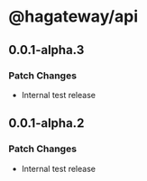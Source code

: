 # @hagateway/api

## 0.0.1-alpha.3

### Patch Changes

- Internal test release

## 0.0.1-alpha.2

### Patch Changes

- Internal test release
